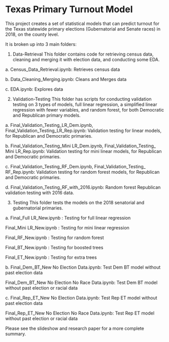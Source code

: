 # Texas Primary Turnout Model

This project creates a set of statistical models that can predict turnout for the Texas statewide primary elections (Gubernatorial and Senate races) in 2018, on the county level. 

It is broken up into 3 main folders:
1. Data-Retrieval
This folder contains code for retrieving census data, cleaning and merging it with election data, and conducting some EDA.

  a. Census_Data_Retrieval.ipynb: Retrieves census data
  
  b. Data_Cleaning_Merging.ipynb: Cleans and Merges data

  c. EDA.ipynb: Explores data


2. Validation-Testing
This folder has scripts for conducting validation testing on 3 types of models, full linear regression, a simplified linear regression with fewer variables, and random forest, for both Democratic and Republican primary models.

  a. Final_Validation_Testing_LR_Dem.ipynb, Final_Validation_Testing_LR_Rep.ipynb: Validation testing for linear models, for Republican and Democratic primaries.

  b. Final_Validation_Testing_Mini LR_Dem.ipynb, Final_Validation_Testing_ Mini LR_Rep.ipynb: Validation testing for mini linear models, for Republican and Democratic primaries.

  c. Final_Validation_Testing_RF_Dem.ipynb, Final_Validation_Testing_ RF_Rep.ipynb: Validation testing for random forest models, for Republican and Democratic primaries.

 d. Final_Validation_Testing_RF_with_2016.ipynb: Random forest Republican validation testing with 2016 data.

 

3. Testing
This folder tests the models on the 2018 senatorial and gubernatorial primaries.

  a. Final_Full LR_New.ipynb : Testing for full linear regression
 
 Final_Mini LR_New.ipynb : Testing for mini linear regression
 
 Final_RF_New.ipynb : Testing for random forest
 
 Final_BT_New.ipynb : Testing for boosted trees
 
 Final_ET_New.ipynb : Testing for extra trees


 b. Final_Dem_BT_New No Election Data.ipynb: Test Dem BT model without past election data
  
  Final_Dem_BT_New No Election No Race Data.ipynb: Test Dem BT model without past election or racial data


 c. Final_Rep_ET_New No Election Data.ipynb: Test Rep ET model without past election data
  
  Final_Rep_ET_New No Election No Race Data.ipynb: Test Rep ET model without past election or racial data






Please see the slideshow and research paper for a more complete summary.
